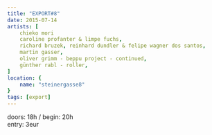 ```yaml
---
title: "EXPORT#8"
date: 2015-07-14
artists: [
    chieko mori
    caroline profanter & limpe fuchs,
    richard bruzek, reinhard dundler & felipe wagner dos santos,
    martin gasser,
    oliver grimm - beppu project - continued,
    günther rabl - roller,
]
location: {
    name: "steinergasse8"
}
tags: [export]
---
```

doors: 18h / begin: 20h  
entry: 3eur
